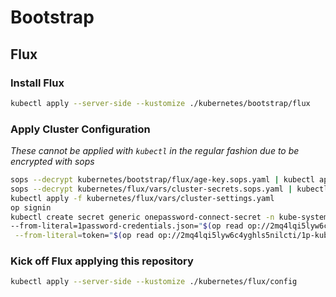 # Bootstrap

## Flux

### Install Flux

```sh
kubectl apply --server-side --kustomize ./kubernetes/bootstrap/flux
```

### Apply Cluster Configuration

_These cannot be applied with `kubectl` in the regular fashion due to be encrypted with sops_

```sh
sops --decrypt kubernetes/bootstrap/flux/age-key.sops.yaml | kubectl apply -f -
sops --decrypt kubernetes/flux/vars/cluster-secrets.sops.yaml | kubectl apply -f -
kubectl apply -f kubernetes/flux/vars/cluster-settings.yaml
op signin
kubectl create secret generic onepassword-connect-secret -n kube-system \
--from-literal=1password-credentials.json="$(op read op://2mq4lqi5lyw6c4yghls5nilcti/1p-kubernetes-credentials-file/1password-credentials.json | base64)" \
 --from-literal=token="$(op read op://2mq4lqi5lyw6c4yghls5nilcti/1p-kubernetes-access-token/credential)"

```

### Kick off Flux applying this repository

```sh
kubectl apply --server-side --kustomize ./kubernetes/flux/config
```
